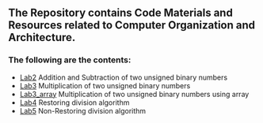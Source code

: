 ## The Repository contains Code Materials and Resources related to Computer Organization and Architecture.

### The following are the contents:

- [Lab2](https://github.com/gaurovgiri/coa_lab/blob/master/lab2.cpp) Addition and Subtraction of two unsigned binary numbers
- [Lab3](https://github.com/gaurovgiri/coa_lab/blob/master/lab3.cpp) Multiplication of two unsigned binary numbers
- [Lab3_array](https://github.com/gaurovgiri/coa_lab/blob/master/lab3_array.cpp) Multiplication of two unsigned binary numbers using array
- [Lab4](https://github.com/gaurovgiri/coa_lab/blob/master/lab4.cpp) Restoring division algorithm 
- [Lab5](https://github.com/gaurovgiri/coa_lab/blob/master/lab5.cpp) Non-Restoring division algorithm

